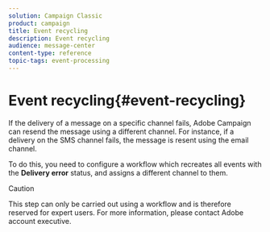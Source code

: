 ```yaml
---
solution: Campaign Classic
product: campaign
title: Event recycling
description: Event recycling
audience: message-center
content-type: reference
topic-tags: event-processing
---
```


# Event recycling{#event-recycling}

If the delivery of a message on a specific channel fails, Adobe Campaign can resend the message using a different channel. For instance, if a delivery on the SMS channel fails, the message is resent using the email channel.

To do this, you need to configure a workflow which recreates all events with the **Delivery error** status, and assigns a different channel to them.

>[!CAUTION]
>
>This step can only be carried out using a workflow and is therefore reserved for expert users. For more information, please contact Adobe account executive.

